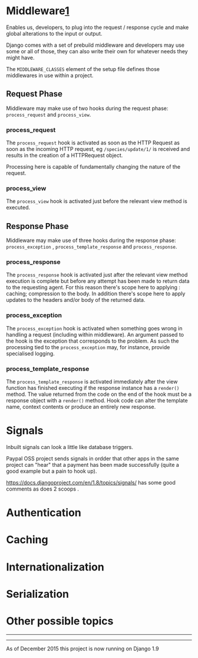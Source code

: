 # Middleware[1] #
Enables us, developers, to plug into the request / response cycle and make global alterations to the input or output.

Django comes with a set of prebuild middleware and developers may use some or all of those, they can also write their own for whatever needs they might have.

The ```MIDDLEWARE_CLASSES``` element of the setup file defines those middlewares in use within a project.

## Request Phase ##
Middleware may make use of two hooks during the request phase: ```process_request``` and ```process_view```.
### process_request ###
The ```process_request``` hook is activated as soon as the HTTP Request as soon as the incoming HTTP request, eg ```/species/update/1/``` is received and results in the creation of a HTTPRequest object.

Processing here is capable of fundamentally changing the nature of the request.

### process_view ###
The ```process_view``` hook is activated just before the relevant view method is executed.

## Response Phase ##
Middleware may make use of three hooks during the response phase: ```process_exception``` , ```process_template_response``` and ```process_response```.
### process_response ###
The ```process_response``` hook is activated just after the relevant view method execution is complete but before any attempt has been made to return data to the requesting agent. For this reason there's scope here to applying : caching; compression to the body. In addition there's scope here to apply updates to the headers and/or body of the returned data.
### process_exception ###
The ```process_exception``` hook is activated when something goes wrong in handling a request (including within middleware). An argument passed to the hook is the exception that corresponds to the problem. As such the processing tied to the `process_exception` may, for instance, provide specialised logging.
### process_template_response ###
The ```process_template_response``` is activated immediately after the view function has finished executing if the response instance has a `render()` method. The value returned from the code on the end of the hook must be a response object with a `render()` method. Hook code can alter the template name, context contents or produce an entirely new response.

# Signals #
Inbuilt signals can look a little like database triggers.

Paypal OSS project sends signals in ordder that other apps in the same project can "hear" that a payment has been made successfully (quite a good example but a pain to hook up).

https://docs.djangoproject.com/en/1.8/topics/signals/ has some good comments as does 2 scoops . 

# Authentication #
# Caching #
# Internationalization #
# Serialization #
# Other possible topics #



----
[1]:https://docs.djangoproject.com/en/1.8/topics/http/middleware/
----
As of December 2015 this project is now running on Django 1.9

